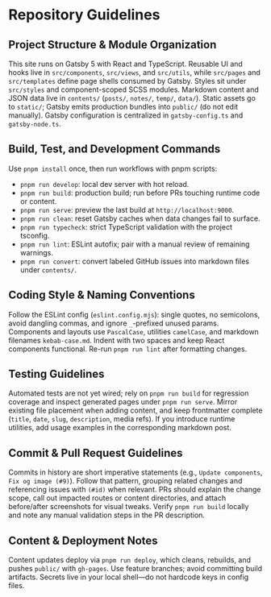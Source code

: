 # Repository Guidelines

## Project Structure & Module Organization
This site runs on Gatsby 5 with React and TypeScript. Reusable UI and hooks live in `src/components`, `src/views`, and `src/utils`, while `src/pages` and `src/templates` define page shells consumed by Gatsby. Styles sit under `src/styles` and component-scoped SCSS modules. Markdown content and JSON data live in `contents/` (`posts/`, `notes/`, `temp/`, `data/`). Static assets go to `static/`; Gatsby emits production bundles into `public/` (do not edit manually). Gatsby configuration is centralized in `gatsby-config.ts` and `gatsby-node.ts`.

## Build, Test, and Development Commands
Use `pnpm install` once, then run workflows with pnpm scripts:
- `pnpm run develop`: local dev server with hot reload.
- `pnpm run build`: production build; run before PRs touching runtime code or content.
- `pnpm run serve`: preview the last build at `http://localhost:9000`.
- `pnpm run clean`: reset Gatsby caches when data changes fail to surface.
- `pnpm run typecheck`: strict TypeScript validation with the project tsconfig.
- `pnpm run lint`: ESLint autofix; pair with a manual review of remaining warnings.
- `pnpm run convert`: convert labeled GitHub issues into markdown files under `contents/`.

## Coding Style & Naming Conventions
Follow the ESLint config (`eslint.config.mjs`): single quotes, no semicolons, avoid dangling commas, and ignore `_`-prefixed unused params. Components and layouts use `PascalCase`, utilities `camelCase`, and markdown filenames `kebab-case.md`. Indent with two spaces and keep React components functional. Re-run `pnpm run lint` after formatting changes.

## Testing Guidelines
Automated tests are not yet wired; rely on `pnpm run build` for regression coverage and inspect generated pages under `pnpm run serve`. Mirror existing file placement when adding content, and keep frontmatter complete (`title`, `date`, `slug`, `description`, media refs). If you introduce runtime utilities, add usage examples in the corresponding markdown post.

## Commit & Pull Request Guidelines
Commits in history are short imperative statements (e.g., `Update components`, `Fix og image (#9)`). Follow that pattern, grouping related changes and referencing issues with `(#id)` when relevant. PRs should explain the change scope, call out impacted routes or content directories, and attach before/after screenshots for visual tweaks. Verify `pnpm run build` locally and note any manual validation steps in the PR description.

## Content & Deployment Notes
Content updates deploy via `pnpm run deploy`, which cleans, rebuilds, and pushes `public/` with `gh-pages`. Use feature branches; avoid committing build artifacts. Secrets live in your local shell—do not hardcode keys in config files.
